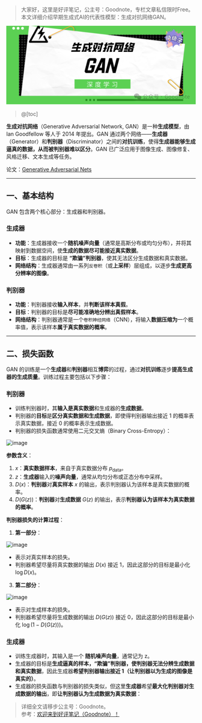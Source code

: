 ﻿> 大家好，这里是好评笔记，公主号：Goodnote，专栏文章私信限时Free。本文详细介绍早期生成式AI的代表性模型：生成对抗网络GAN。
> 

![在这里插入图片描述](https://github.com/GoodnoteX/Ai_Interview/blob/main/深度学习笔记/image/11.png)


> @[toc]

**生成对抗网络**（Generative Adversarial Network, GAN）是一种**生成模型**，由 Ian Goodfellow 等人于 2014 年提出。GAN 通过两个网络——**生成器**（Generator）和**判别器**（Discriminator）之间的**对抗训练**，使得**生成器能够生成逼真的数据，从而被判别器难以区分**。GAN 已广泛应用于图像生成、图像修复、风格迁移、文本生成等任务。

论文：[Generative Adversarial Nets](https://arxiv.org/pdf/1406.2661)

---

## 一、基本结构

GAN 包含两个核心部分：生成器和判别器。

### 生成器
- **功能**：生成器接收一个**随机噪声向量**（通常是高斯分布或均匀分布），并将其映射到数据空间，使**生成的数据尽可能接近真实数据**。
- **目标**：生成器的目标是 **“欺骗”判别器**，使其无法区分生成数据和真实数据。
- **网络结构**：生成器通常由一系列`反卷积`（或**上采样**）层组成，以逐步**生成更高分辨率的图像**。

### 判别器
- **功能**：判别器接收**输入样本**，并**判断该样本真假**。
- **目标**：判别器的目标是**尽可能准确地分辨出真假样本**。
- **网络结构**：判别器通常是一个`卷积神经网络`（CNN），将输入**数据压缩为**一个概率值，表示该样本**属于真实数据的概率**。

---

## 二、损失函数

GAN 的训练是一个**生成器**和**判别器**相互**博弈**的过程，通过**对抗训练**逐步**提高生成器的生成质量**。训练过程主要包括以下步骤：

### 判别器
- 训练判别器时，其**输入是真实数据**和生成器的**生成数据**。
- 判别器的**目标**是**区分真实数据和生成数据**，即使得判别器输出接近 1 的概率表示真实数据，接近 0 的概率表示生成数据。
- 判别器的损失函数通常使用二元交叉熵（Binary Cross-Entropy）：
<img width="849" alt="image" src="https://github.com/user-attachments/assets/445a1b7d-3c3d-4f25-9f6c-e536bd575ebe" />

  
**参数含义**：
1. $x$：**真实数据样本**，来自于真实数据分布 $p_{\text{data}}$。
2. $z$：**生成器**输入的**噪声向量**，通常从均匀分布或正态分布中采样。
3. $D(x)$：**判别器**对**真实样本** $x$ 的输出，表示判别器认为该样本是真实数据的概率。
4. $D(G(z))$：**判别器**对**生成数据** $G(z)$ 的输出，表示**判别器认为该样本为真实数据的概率**。


**判别器损失的计算过程**：
1. **第一部分**：
<img width="666" alt="image" src="https://github.com/user-attachments/assets/21877352-5159-4eae-880e-c8d73eca87e1" />

   
   - 表示对真实样本的损失。
   - 判别器希望尽量将真实数据的输出 $D(x)$ 接近 1，因此这部分的目标是最小化 $\log D(x)$。

3. **第二部分**：
<img width="602" alt="image" src="https://github.com/user-attachments/assets/6199353b-ff50-4a26-a3f0-8e9ffec201a3" />

   
   - 表示对生成样本的损失。
   - 判别器希望尽量将生成数据的输出 $D(G(z))$ 接近 0，因此这部分的目标是最小化 $\log(1 - D(G(z)))$。


### 生成器
- 训练生成器时，其输入是一个 **随机噪声向量**，通常记为 z。
- 生成器的目标是**生成逼真的样本，“欺骗”判别器，使判别器无法分辨生成数据和真实数据**，因此生成器**希望判别器输出接近 1（让判别器以为生成的图像是真实的）**。
- 生成器的损失函数与判别器的损失类似，但这里**生成器**希望**最大化判别器对生成数据的输出**，即**让判别器认为生成数据为真实数据**： 





> 详细全文请移步公主号：Goodnote。  
参考：[欢迎来到好评笔记（Goodnote）！](https://mp.weixin.qq.com/s/lCcceUHTrM7wOjnxkfrFsQ)

